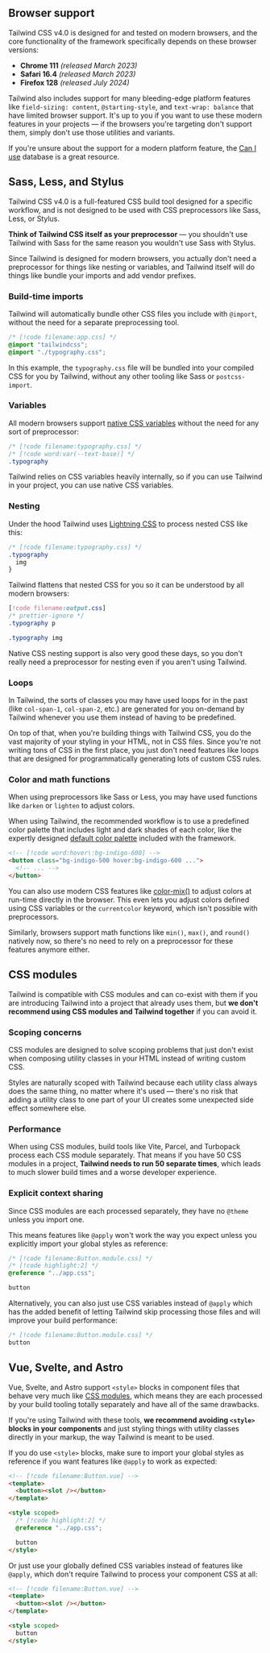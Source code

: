 ## Browser support

Tailwind CSS v4.0 is designed for and tested on modern browsers, and the core functionality of the framework specifically depends on these browser versions:

- **Chrome 111** _(released March 2023)_
- **Safari 16.4** _(released March 2023)_
- **Firefox 128** _(released July 2024)_

Tailwind also includes support for many bleeding-edge platform features like `field-sizing: content`, `@starting-style`, and `text-wrap: balance` that have limited browser support. It's up to you if you want to use these modern features in your projects — if the browsers you're targeting don't support them, simply don't use those utilities and variants.

If you're unsure about the support for a modern platform feature, the [Can I use](https://caniuse.com/mdn-css_at-rules_starting-style) database is a great resource.

## Sass, Less, and Stylus

Tailwind CSS v4.0 is a full-featured CSS build tool designed for a specific workflow, and is not designed to be used with CSS preprocessors like Sass, Less, or Stylus.

**Think of Tailwind CSS itself as your preprocessor** — you shouldn't use Tailwind with Sass for the same reason you wouldn't use Sass with Stylus.

Since Tailwind is designed for modern browsers, you actually don't need a preprocessor for things like nesting or variables, and Tailwind itself will do things like bundle your imports and add vendor prefixes.

### Build-time imports

Tailwind will automatically bundle other CSS files you include with `@import`, without the need for a separate preprocessing tool.

```css
/* [!code filename:app.css] */
@import "tailwindcss";
@import "./typography.css";
```

In this example, the `typography.css` file will be bundled into your compiled CSS for you by Tailwind, without any other tooling like Sass or `postcss-import`.

### Variables

All modern browsers support [native CSS variables](https://developer.mozilla.org/en-US/docs/Web/CSS/Using_CSS_custom_properties) without the need for any sort of preprocessor:

```css
/* [!code filename:typography.css] */
/* [!code word:var(--text-base)] */
.typography 
```

Tailwind relies on CSS variables heavily internally, so if you can use Tailwind in your project, you can use native CSS variables.

### Nesting

Under the hood Tailwind uses [Lightning CSS](https://lightningcss.dev/) to process nested CSS like this:

```css
/* [!code filename:typography.css] */
.typography 
  img 
}
```

Tailwind flattens that nested CSS for you so it can be understood by all modern browsers:

```css
[!code filename:output.css]
/* prettier-ignore */
.typography p 

.typography img 
```

Native CSS nesting support is also very good these days, so you don't really need a preprocessor for nesting even if you aren't using Tailwind.

### Loops

In Tailwind, the sorts of classes you may have used loops for in the past (like `col-span-1`, `col-span-2`, etc.) are generated for you on-demand by Tailwind whenever you use them instead of having to be predefined.

On top of that, when you're building things with Tailwind CSS, you do the vast majority of your styling in your HTML, not in CSS files. Since you're not writing tons of CSS in the first place, you just don't need features like loops that are designed for programmatically generating lots of custom CSS rules.

### Color and math functions

When using preprocessors like Sass or Less, you may have used functions like `darken` or `lighten` to adjust colors.

When using Tailwind, the recommended workflow is to use a predefined color palette that includes light and dark shades of each color, like the expertly designed [default color palette](/docs/colors) included with the framework.

```html
<!-- [!code word:hover\:bg-indigo-600] -->
<button class="bg-indigo-500 hover:bg-indigo-600 ...">
  <!-- ... -->
</button>
```

You can also use modern CSS features like [color-mix()](https://developer.mozilla.org/en-US/docs/Web/CSS/color_value/color-mix) to adjust colors at run-time directly in the browser. This even lets you adjust colors defined using CSS variables or the `currentcolor` keyword, which isn't possible with preprocessors.

Similarly, browsers support math functions like `min()`, `max()`, and `round()` natively now, so there's no need to rely on a preprocessor for these features anymore either.

## CSS modules

Tailwind is compatible with CSS modules and can co-exist with them if you are introducing Tailwind into a project that already uses them, but **we don't recommend using CSS modules and Tailwind together** if you can avoid it.

### Scoping concerns

CSS modules are designed to solve scoping problems that just don't exist when composing utility classes in your HTML instead of writing custom CSS.

Styles are naturally scoped with Tailwind because each utility class always does the same thing, no matter where it's used — there's no risk that adding a utility class to one part of your UI creates some unexpected side effect somewhere else.

### Performance

When using CSS modules, build tools like Vite, Parcel, and Turbopack process each CSS module separately. That means if you have 50 CSS modules in a project, **Tailwind needs to run 50 separate times**, which leads to much slower build times and a worse developer experience.

### Explicit context sharing

Since CSS modules are each processed separately, they have no `@theme` unless you import one.

This means features like `@apply` won't work the way you expect unless you explicitly import your global styles as reference:

```css
/* [!code filename:Button.module.css] */
/* [!code highlight:2] */
@reference "../app.css";

button 
```

Alternatively, you can also just use CSS variables instead of `@apply` which has the added benefit of letting Tailwind skip processing those files and will improve your build performance:

```css
/* [!code filename:Button.module.css] */
button 
```

## Vue, Svelte, and Astro

Vue, Svelte, and Astro support `<style>` blocks in component files that behave very much like [CSS modules](#css-modules), which means they are each processed by your build tooling totally separately and have all of the same drawbacks.

If you're using Tailwind with these tools, **we recommend avoiding `<style>` blocks in your components** and just styling things with utility classes directly in your markup, the way Tailwind is meant to be used.

If you do use `<style>` blocks, make sure to import your global styles as reference if you want features like `@apply` to work as expected:

```html
<!-- [!code filename:Button.vue] -->
<template>
  <button><slot /></button>
</template>

<style scoped>
  /* [!code highlight:2] */
  @reference "../app.css";

  button 
</style>
```

Or just use your globally defined CSS variables instead of features like `@apply`, which don't require Tailwind to process your component CSS at all:

```html
<!-- [!code filename:Button.vue] -->
<template>
  <button><slot /></button>
</template>

<style scoped>
  button 
</style>
```